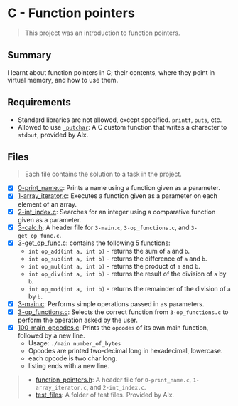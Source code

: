 # C - Function pointers

> This project was an introduction to function pointers.

## Summary

I learnt about function pointers in C; their contents, where they point in virtual memory, and how to use them.

## Requirements

- Standard libraries are not allowed, except specified. `printf`, `puts`, etc.
- Allowed to use [`_putchar`](https://github.com/alx-tools/_putchar.c/blob/master/_putchar.c): A
C custom function that writes a character to `stdout`, provided by Alx.

## Files

> Each file contains the solution to a task in the project.

- [x] [0-print_name.c](https://github.com/Ebube-Ochemba/alx-low_level_programming/blob/master/0x0F-function_pointers/0-print_name.c): Prints a name using a function given as a parameter.
- [x] [1-array_iterator.c](https://github.com/Ebube-Ochemba/alx-low_level_programming/blob/master/0x0F-function_pointers/1-array_iterator.c): Executes a function given as a parameter on each element of an array.
- [x] [2-int_index.c](https://github.com/Ebube-Ochemba/alx-low_level_programming/blob/master/0x0F-function_pointers/2-int_index.c): Searches for an integer using a comparative function given as a parameter.
- [x] [3-calc.h](https://github.com/Ebube-Ochemba/alx-low_level_programming/blob/master/0x0F-function_pointers/3-calc.h): A header file for `3-main.c`, `3-op_functions.c`, and `3-get_op_func.c`.
- [x] [3-get_op_func.c](https://github.com/Ebube-Ochemba/alx-low_level_programming/blob/master/0x0F-function_pointers/3-get_op_func.c): contains the following 5 functions:
	- `int op_add(int a, int b)` - returns the sum of `a` and `b`.
	- `int op_sub(int a, int b)` - returns the difference of `a` and `b`.
	- `int op_mul(int a, int b)` - returns the product of `a` and `b`.
	- `int op_div(int a, int b)` - returns the result of the division of `a` by `b`.
	- `int op_mod(int a, int b)` - returns the remainder of the division of `a` by `b`.
- [x] [3-main.c](https://github.com/Ebube-Ochemba/alx-low_level_programming/blob/master/0x0F-function_pointers/3-main.c): Performs simple operations passed in as parameters.
- [x] [3-op_functions.c](https://github.com/Ebube-Ochemba/alx-low_level_programming/blob/master/0x0F-function_pointers/3-op_functions.c): Selects the correct function from `3-op_functions.c` to perform the operation asked by the user.
- [x] [100-main_opcodes.c](https://github.com/Ebube-Ochemba/alx-low_level_programming/blob/master/0x0F-function_pointers/100-main_opcodes.c): Prints the `opcodes` of its own main function, followed by a new line.
	- Usage: `./main number_of_bytes`
	- Opcodes are printed two-decimal long in hexadecimal, lowercase.
	- each opcode is two char long.
	- listing ends with a new line.

> - [function_pointers.h](https://github.com/Ebube-Ochemba/alx-low_level_programming/blob/master/0x0F-function_pointers/function_pointers.h): A header file for `0-print_name.c`, `1-array_iterator.c`, and `2-int_index.c`.
> - [test_files](https://github.com/Ebube-Ochemba/alx-low_level_programming/tree/master/0x0F-function_pointers/test_files): A folder of test files. Provided by Alx.
